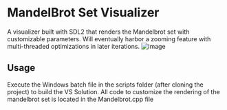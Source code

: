 # MandelBrot Set Visualizer
A visualizer built with SDL2 that renders the Mandelbrot set with customizable parameters. 
Will eventually harbor a zooming feature with multi-threaded optimizations in later iterations.
![image](https://user-images.githubusercontent.com/69409451/222548853-c8081e7d-da03-467a-94a0-c9f860f47ff8.png)

## Usage
Execute the Windows batch file in the scripts folder (after cloning the project) to build the VS Solution.
All code to customize the rendering of the mandelbrot set is located in the Mandelbrot.cpp file

